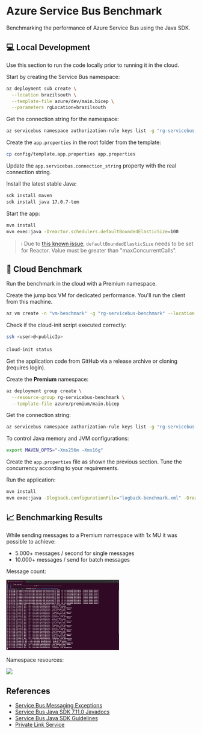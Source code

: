 # Azure Service Bus Benchmark

Benchmarking the performance of Azure Service Bus using the Java SDK.

## 💻 Local Development

Use this section to run the code locally prior to running it in the cloud.

Start by creating the Service Bus namespace:

```sh
az deployment sub create \
  --location brazilsouth \
  --template-file azure/dev/main.bicep \
  --parameters rgLocation=brazilsouth
```

Get the connection string for the namespace:

```sh
az servicebus namespace authorization-rule keys list -g "rg-servicebus-benchmark" --namespace-name "bus-benchmark-999" --name "RootManageSharedAccessKey" --query "primaryConnectionString" -o tsv
```

Create the `app.properties` in the root folder from the template:

```sh
cp config/template.app.properties app.properties
```

Update the `app.servicebus.connection_string` property with the real connection string.

Install the latest stable Java:

```sh
sdk install maven
sdk install java 17.0.7-tem
```

Start the app:

```sh
mvn install
mvn exec:java -Dreactor.schedulers.defaultBoundedElasticSize=100
```

> ℹ️ Due to [this known issue](https://github.com/Azure/azure-sdk-for-java/issues/30483), `defaultBoundedElasticSize` needs to be set for Reactor. Value must be greater than "maxConcurrentCalls".


## 🚀 Cloud Benchmark

Run the benchmark in the cloud with a Premium namespace.

Create the jump box VM for dedicated performance. You'll run the client from this machine.

```sh
az vm create -n "vm-benchmark" -g "rg-servicebus-benchmark" --location "brazilsouth" --image "Ubuntu2204" --custom-data cloud-init.sh --size "Standard_D8s_v4" --public-ip-sku "Standard"
```

Check if the cloud-init script executed correctly:

```sh
ssh <user>@<publicIp>

cloud-init status
```

Get the application code from GitHub via a release archive or cloning (requires login).

Create the **Premium** namespace:

```sh
az deployment group create \
  --resource-group rg-servicebus-benchmark \
  --template-file azure/premium/main.bicep
```

Get the connection string:

```sh
az servicebus namespace authorization-rule keys list -g "rg-servicebus-benchmark" --namespace-name "bus-benchmark-999-premium" --name "RootManageSharedAccessKey" --query "primaryConnectionString" -o tsv
```

To control Java memory and JVM configurations:

```sh
export MAVEN_OPTS="-Xms256m -Xmx16g"
```

Create the `app.properties` file as shown the previous section. Tune the concurrency according to your requirements.

Run the application:

```sh
mvn install
mvn exec:java -Dlogback.configurationFile="logback-benchmark.xml" -Dreactor.schedulers.defaultBoundedElasticSize=1200
```

## 📈 Benchmarking Results

While sending messages to a Premium namespace with 1x MU it was possible to achieve:
- 5.000+ messages / second for single messages
- 10.000+ messages / send for batch messages

Message count:

<img src=".assets/sender_benchmark.png" width=300 />

Namespace resources:

<img src=".assets/sender_resources.png" width=400 />

## References

- [Service Bus Messaging Exceptions](https://learn.microsoft.com/en-us/azure/service-bus-messaging/service-bus-messaging-exceptions)
- [Service Bus Java SDK 7.11.0 Javadocs](https://azuresdkdocs.blob.core.windows.net/$web/java/azure-messaging-servicebus/7.11.0/index.html)
- [Service Bus Java SDK Guidelines](https://learn.microsoft.com/en-us/java/api/overview/azure/messaging-servicebus-readme?view=azure-java-stable)
- [Private Link Service](https://learn.microsoft.com/en-us/azure/service-bus-messaging/private-link-service)
